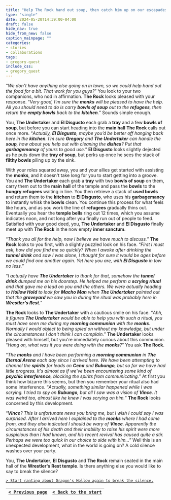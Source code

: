 ```yaml
---
title: "Help The Rock hand out soup, then catch him up on our escapades after."
type: "single"
date: 2024-05-20T14:39:00-04:00
draft: false
hide_nav: true
hide_from_new: false
caption_mainpage: ""
categories:
- stories
- collaborations
tags:
- gregory-quest
include_css:
- gregory_quest
---
```


“*We don’t have anything else going on in town, so we could help hand out the food for a bit. That work for you guys?*” You look to your two companions, who nod in affirmation. **The Rock** looks pleased with your response. “*Very good, I’m sure the **monks** will be pleased to have the help. All you should need to do is carry **bowls of soup** out to the **refugees**, then return the **empty bowls** back to the **kitchen**.*” Sounds simple enough.

You, **The Undertaker** and **El Disgusto** each grab a **tray** and a few **bowls of soup**, but before you can start heading into the **main hall** **The Rock** calls out once more. “*Actually, **El Disgusto**, maybe you’d be better off hanging back here in the **kitchen**. I’m sure **Gregory** and **The Undertaker** can handle the **soup**, how about you help out with cleaning the **dishes**? Put that **garbagemancy** of yours to good use.*” **El Disgusto** looks slightly dejected as he puts down the **tray of soup**, but perks up once he sees the stack of **filthy bowls** piling up by the sink.

With your roles squared away, you and your allies get started with assisting the **monks**, and it doesn't take long for you to start getting into a groove. You and **The Undertaker** each grab a **tray** with two **bowls of soup** on them, carry them out to the **main hall** of the temple and pass the **bowls** to the **hungry refugees** waiting in line. You then retrieve a stack of **used bowls** and return them to the **kitchen** to **El Disgusto**, who uses his **garbagemancy** to instantly whisk the **bowls** clean. You continue this process for what feels like hours, and as you work the line of **refugees** gradually thins out. Eventually you hear the **temple bells** ring out 12 times, which you assume indicates noon, and not long after you finally run out of people to feed. Satisfied with your good deed, you, **The Undertaker** and **El Disgusto** finally meet up with **The Rock** in the now empty **inner sanctum**. 

“*Thank you all for the help, now I believe we have much to discuss.*” **The Rock** looks to you first, with a slightly puzzled look on his face. “*First I must ask, how did you find me so quickly? When I awoke after drinking the **tunnel drink** and saw I was alone, I thought for sure it would be ages before we could find one another again. Yet here you are, with **El Disgusto** in tow no less.*”

“*I actually have **The Undertaker** to thank for that, somehow the **tunnel drink** dumped me on his doorstep. He helped me perform a **scrying ritual** and that gave me a lead on you and the others. We were actually heading to **Hollow Hold** to look for **Macho Man** when **The Undertaker** pointed out that the **graveyard** we saw you in during the ritual was probably here in **Wrestler's Rest**.*”

**The Rock** looks to **The Undertaker** with a cautious smile on his face. “*Ahh, it figures **The Undertaker** would be able to help you with such a ritual, you must have seen me during my **morning communion** with the **monks**. Normally I would object to being spied on without my knowledge, but under the circumstances I don't think I can complain.*” **The Undertaker** looks pleased with himself, but you're immediately curious about this communion. “*Hang on, what was it you were doing with the **monks**?*” You ask **The Rock**. 

“*The **monks** and I have been performing a **morning communion** in **The Eternal Arena** each day since I arrived here. We have been attempting to channel the **spirits** for leads on **Cena** and **Bubungo**, but so far we have had little progress. It's almost as if we've been encountering some kind of **psychic interference**, blocking the spirits from communicating.*” At first you think how bizarre this seems, but then you remember your ritual also had some interference. “*Actually, something similar happened while I was scrying. I tried to spy on **Bubungo**, but all I saw was a vision of **Vince**. It was weird too, almost like he knew I was scrying on him.*” **The Rock** looks concerned by this development. 

“***Vince**? This is unfortunate news you bring me, but I wish I could say I was surprised. After I arrived here I explained to the **monks** where I had come from, and they also indicated I should be wary of **Vince**. Apparently the circumstances of his death and their inability to raise his spirit were more suspicious than I had known, and his recent revival has caused quite a stir. Perhaps we were too quick in our choice to side with him…*” Well this is an unexpected development, what in the world is going on? A cold silence washes over your party. 

You, **The Undertaker**, **El Disgusto** and **The Rock** remain seated in the main hall of the **Wrestler's Rest temple**. Is there anything else you would like to say to break the silence?

[``> Start ranting about Dragon's Hollow again to break the silence.``](../111)

|[``< Previous page``](../109)|[``< Back to the start``](../)|
|---|---|